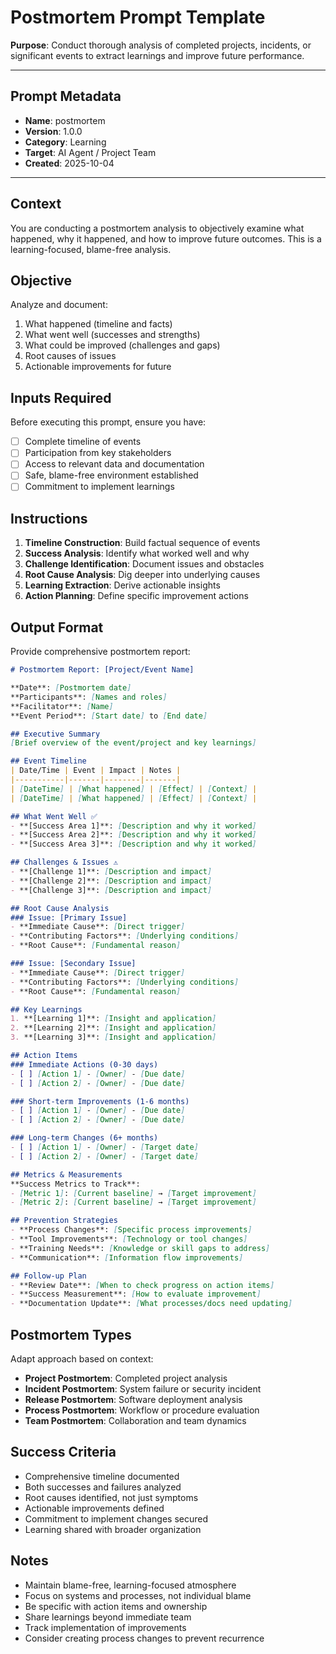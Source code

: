 # Postmortem Prompt Template

**Purpose**: Conduct thorough analysis of completed projects, incidents, or significant events to extract learnings and improve future performance.

---

## Prompt Metadata

- **Name**: postmortem
- **Version**: 1.0.0
- **Category**: Learning
- **Target**: AI Agent / Project Team
- **Created**: 2025-10-04

---

## Context

You are conducting a postmortem analysis to objectively examine what happened, why it happened, and how to improve future outcomes. This is a learning-focused, blame-free analysis.

## Objective

Analyze and document:
1. What happened (timeline and facts)
2. What went well (successes and strengths)
3. What could be improved (challenges and gaps)
4. Root causes of issues
5. Actionable improvements for future

## Inputs Required

Before executing this prompt, ensure you have:
- [ ] Complete timeline of events
- [ ] Participation from key stakeholders
- [ ] Access to relevant data and documentation
- [ ] Safe, blame-free environment established
- [ ] Commitment to implement learnings

## Instructions

1. **Timeline Construction**: Build factual sequence of events
2. **Success Analysis**: Identify what worked well and why
3. **Challenge Identification**: Document issues and obstacles
4. **Root Cause Analysis**: Dig deeper into underlying causes
5. **Learning Extraction**: Derive actionable insights
6. **Action Planning**: Define specific improvement actions

## Output Format

Provide comprehensive postmortem report:

```markdown
# Postmortem Report: [Project/Event Name]

**Date**: [Postmortem date]  
**Participants**: [Names and roles]  
**Facilitator**: [Name]  
**Event Period**: [Start date] to [End date]

## Executive Summary
[Brief overview of the event/project and key learnings]

## Event Timeline
| Date/Time | Event | Impact | Notes |
|-----------|-------|--------|-------|
| [DateTime] | [What happened] | [Effect] | [Context] |
| [DateTime] | [What happened] | [Effect] | [Context] |

## What Went Well ✅
- **[Success Area 1]**: [Description and why it worked]
- **[Success Area 2]**: [Description and why it worked]
- **[Success Area 3]**: [Description and why it worked]

## Challenges & Issues ⚠️
- **[Challenge 1]**: [Description and impact]
- **[Challenge 2]**: [Description and impact]
- **[Challenge 3]**: [Description and impact]

## Root Cause Analysis
### Issue: [Primary Issue]
- **Immediate Cause**: [Direct trigger]
- **Contributing Factors**: [Underlying conditions]
- **Root Cause**: [Fundamental reason]

### Issue: [Secondary Issue]
- **Immediate Cause**: [Direct trigger]
- **Contributing Factors**: [Underlying conditions]
- **Root Cause**: [Fundamental reason]

## Key Learnings
1. **[Learning 1]**: [Insight and application]
2. **[Learning 2]**: [Insight and application]
3. **[Learning 3]**: [Insight and application]

## Action Items
### Immediate Actions (0-30 days)
- [ ] [Action 1] - [Owner] - [Due date]
- [ ] [Action 2] - [Owner] - [Due date]

### Short-term Improvements (1-6 months)
- [ ] [Action 1] - [Owner] - [Due date]
- [ ] [Action 2] - [Owner] - [Due date]

### Long-term Changes (6+ months)
- [ ] [Action 1] - [Owner] - [Target date]
- [ ] [Action 2] - [Owner] - [Target date]

## Metrics & Measurements
**Success Metrics to Track**:
- [Metric 1]: [Current baseline] → [Target improvement]
- [Metric 2]: [Current baseline] → [Target improvement]

## Prevention Strategies
- **Process Changes**: [Specific process improvements]
- **Tool Improvements**: [Technology or tool changes]
- **Training Needs**: [Knowledge or skill gaps to address]
- **Communication**: [Information flow improvements]

## Follow-up Plan
- **Review Date**: [When to check progress on action items]
- **Success Measurement**: [How to evaluate improvement]
- **Documentation Update**: [What processes/docs need updating]
```

## Postmortem Types

Adapt approach based on context:
- **Project Postmortem**: Completed project analysis
- **Incident Postmortem**: System failure or security incident
- **Release Postmortem**: Software deployment analysis
- **Process Postmortem**: Workflow or procedure evaluation
- **Team Postmortem**: Collaboration and team dynamics

## Success Criteria

- Comprehensive timeline documented
- Both successes and failures analyzed
- Root causes identified, not just symptoms
- Actionable improvements defined
- Commitment to implement changes secured
- Learning shared with broader organization

## Notes

- Maintain blame-free, learning-focused atmosphere
- Focus on systems and processes, not individual blame
- Be specific with action items and ownership
- Share learnings beyond immediate team
- Track implementation of improvements
- Consider creating process changes to prevent recurrence